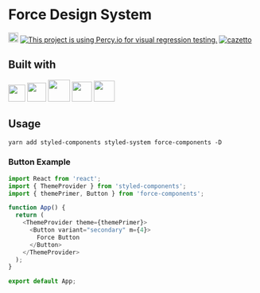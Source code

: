 # Force Design System

<a href="https://badge.fury.io/js/force-components"><img src="https://badge.fury.io/js/force-components.svg" alt="npm version" height="20"></a>
[![This project is using Percy.io for visual regression testing.](https://percy.io/static/images/percy-badge.svg)](https://percy.io/Force/Force)
[![cazetto](https://circleci.com/gh/cazetto/force.svg?style=svg)](https://app.circleci.com/pipelines/github/cazetto/force)


## Built with
<p float="left">
    <a href="https://www.typescriptlang.org"><img height="34" src="https://raw.githubusercontent.com/remojansen/logo.ts/master/ts.png" /></a>
  <a href="https://reactjs.org/"><img height="38" src="https://cdn4.iconfinder.com/data/icons/logos-3/600/React.js_logo-512.png" /></a>
    <a href="https://styled-components.com"><img height="44" src="https://styled-components.com/favicon.png" /></a>
  <a href="https://storybook.js.org/"><img height="40" src="https://pbs.twimg.com/profile_images/1100804485616566273/sOct-Txm_400x400.png" /></a>
  <a href="https://percy.io/"><img height="42" src="https://www.saashub.com/images/app/service_logos/16/9738bbfbfe44/large.png?1539856066" /></a>

</p>

## Usage

`yarn add styled-components styled-system force-components -D`

### Button Example
```javascript
import React from 'react';
import { ThemeProvider } from 'styled-components';
import { themePrimer, Button } from 'force-components';

function App() {
  return (
    <ThemeProvider theme={themePrimer}>
      <Button variant="secondary" m={4}>
        Force Button
      </Button>
    </ThemeProvider>
  );
}

export default App;
```
